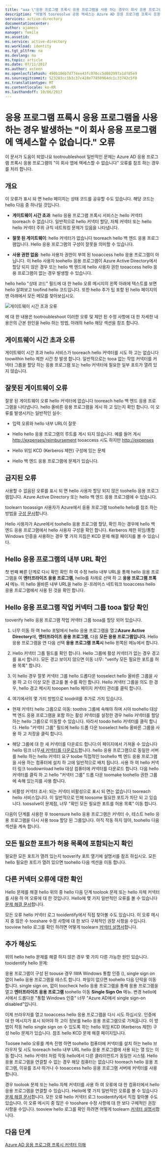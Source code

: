 ```yaml
---
title: "aaa \"응용 프로그램 프록시 응용 프로그램을 사용 하는 경우이 회사 응용 프로그램 오류에 액세스할 수 없습니다 | \"Microsoft Docs"
description: "어떻게 tooresolve 공용 액세스는 Azure AD 응용 프로그램 프록시 응용 프로그램과 함께 발급 합니다."
services: active-directory
documentationcenter: 
author: ajamess
manager: femila
ms.assetid: 
ms.service: active-directory
ms.workload: identity
ms.tgt_pltfrm: na
ms.devlang: na
ms.topic: article
ms.date: 07/11/2017
ms.author: asteen
ms.openlocfilehash: 490b106b7d774ee43fc076cc5d082997a1df85e9
ms.sourcegitcommit: 523283cc1b3c37c428e77850964dc1c33742c5f0
ms.translationtype: MT
ms.contentlocale: ko-KR
ms.lasthandoff: 10/06/2017
---
```

# <a name="cant-access-this-corporate-application-error-when-using-an-application-proxy-application"></a>응용 프로그램 프록시 응용 프로그램을 사용하는 경우 발생하는 "이 회사 응용 프로그램에 액세스할 수 없습니다." 오류

이 문서가 도움이 되었나요 tootroubleshoot 일반적인 문제는 Azure AD 응용 프로그램 프록시 응용 프로그램의 "이 회사 앱에 액세스할 수 없습니다" 오류를 참조 하는 경우를 처리 합니다.

## <a name="overview"></a>개요
이 오류가 표시 되 면 hello 페이지는 상태 코드를 공유할 수도 있습니다. 해당 코드는 hello 다음 중 하나일 것입니다.

-   **게이트웨이 시간 초과**: hello 응용 프로그램 프록시 서비스는 hello 커넥터 tooreach 수 없습니다. 일반적으로 hello 커넥터 할당, 자체 커넥터 또는 hello hello 커넥터 주위 규칙 네트워킹 문제가 있음을 나타냅니다.

-   **잘못 된 게이트웨이**: hello 커넥터가 없습니다 tooreach hello 백 엔드 응용 프로그램입니다. Hello 응용 프로그램의 구성이 잘못을 의미할 수 있습니다.

-   **사용 권한 없음**: hello 사용자 권한이 부여 된 tooaccess hello 응용 프로그램이 아닙니다. 이 hello 사용자 toohello 응용 프로그램이 Azure Active Directory에서 할당 되지 않은 경우 또는 hello 백 엔드에 hello 사용자 권한 tooaccess hello 응용 프로그램이 없는 경우 발생할 수 있습니다.

hello hello "상태 코드" 필드에 대 한 hello 오류 메시지의 왼쪽 아래에 텍스트를 보면 hello 살펴보고 toofind hello 코드입니다. 또한 hello 추가 팁 포함 된 hello 페이지의 맨 아래에서 모든 메모를 찾아보십시오.

   ![게이트웨이 시간 초과 오류](./media/application-proxy/connection-problem.png)

에 대 한 내용은 tootroubleshoot 이러한 오류 및 제안 된 수정 사항에 대 한 자세한 내용은의 근본 원인을 hello 하는 방법, 아래의 hello 해당 섹션을 참조 합니다.

## <a name="gateway-timeout-errors"></a>게이트웨이 시간 초과 오류

게이트웨이 시간 초과 hello 서비스가 tooreach hello 커넥터를 시도 하 고는 없습니다 toowithin hello 제한 시간 창 발생 합니다. 일반적으로는 tooa 없는 작업 커넥터를 커넥터 그룹을 할당 하는 응용 프로그램 또는 hello 커넥터에 필요한 일부 포트가 열려 있지 않습니다.


## <a name="bad-gateway-errors"></a>잘못된 게이트웨이 오류

잘못 된 게이트웨이 오류 hello 커넥터에 없습니다 tooreach hello 백 엔드 응용 프로그램을 나타냅니다. hello 올바른 응용 프로그램을 게시 하 고 있는지 확인 합니다. 이 오류를 발생시키는 일반적인 실수:

-   입력 오류와 hello 내부 URL이 잘못

-   Hello hello 응용 프로그램의 루트를 게시 되지 않습니다. 예를 들어 게시 <http://expenses/reimbursement> tooaccess 시도 하지만 <http://expenses>

-   Hello 위임 KCD (Kerberos 제한) 구성에 있는 문제

-   Hello 백 엔드 응용 프로그램에 문제가 있습니다.

## <a name="forbidden-errors"></a>금지된 오류

사용할 수 없음된 오류를 표시 되 면 hello 사용자 할당 되지 않은 toohello 응용 프로그램입니다. Azure Active Directory 또는 hello 백 엔드 응용 프로그램에 수 있습니다.

toolearn tooassign 사용자가 Azure에서 응용 프로그램 toohello hello를 참조 하는 방법을 [구성 문서](https://docs.microsoft.com/azure/active-directory/application-proxy-publish-azure-portal#add-a-test-user)합니다.

Hello 사용자가 Azure에서 toohello 응용 프로그램 할당, 확인 하는 경우에 hello 백 엔드 응용 프로그램에서 hello 사용자 구성을 확인 합니다. Kerberos 제한 위임/통합 Windows 인증을 사용하는 경우 몇 가지 지침은 KCD 문제 해결 페이지를 볼 수 있습니다.

## <a name="check-hello-applications-internal-url"></a>Hello 응용 프로그램의 내부 URL 확인

첫 번째 빠른 단계로 다시 확인 확인 하 여 수정 hello 내부 URL을 통해 hello 응용 프로그램을 여 **엔터프라이즈 응용 프로그램**, hello를 차례로 선택 하 고 **응용 프로그램 프록시** 메뉴. 이 hello 올바른 내부 URL을 hello 온-프레미스 네트워크 tooaccess hello 응용 프로그램에서 사용 된 것을 확인 합니다.

## <a name="check-hello-application-is-assigned-tooa-working-connector-group"></a>Hello 응용 프로그램 작업 커넥터 그룹 tooa 할당 확인

tooverify hello 응용 프로그램 작업 커넥터 그룹 tooa를 할당 되어 있습니다.

1.  너무 이동 하 여 hello 포털에서 hello 응용 프로그램을 열고**Azure Active Directory**에, **엔터프라이즈 응용 프로그램**, 다음 **모든 응용 프로그램입니다.** Hello 응용 프로그램을 연 다음 선택 **응용 프로그램 프록시** hello 왼쪽된 메뉴에서 합니다.

2.  Hello 커넥터 그룹 필드를 확인 합니다. Hello 그룹에 활성 커넥터가 없는 경우 경고를 표시 합니다. 모든 경고 보이지 않으면 이동 너무: "verify 모든 필요한 포트를 허용 목록" 합니다.

3.  이 hello 경우 잘못 커넥터 그룹 hello 드롭다운 tooselect hello 올바른 그룹을 사용 하 고 더 이상 모든 경고를 볼 수를 확인 합니다. Hello 커넥터 그룹을 의도 한 경우, hello 경고 메시지 tooopen hello 페이지 커넥터 관리를 클릭 합니다.

4.  여기에서의 몇 가지 방법으로 toodrill를 추가로 가지 있습니다.

  * 현재 커넥터 hello 그룹으로 이동: toothis 그룹에 속해야 하며 시야 toohello 대상 백 엔드 응용 프로그램을 포함 하는 활성 커넥터를 설정한 경우 hello 커넥터를 할당 하는 hello 그룹으로 이동할 수 있습니다. 따라서 toodo hello 커넥터를 클릭 합니다. Hello "커넥터 그룹" 필드에 hello 드롭 다운 tooselect hello 올바른 그룹을 사용 하 고 저장을 클릭 합니다.

  * 해당 그룹에 대 한 새 커넥터를 다운로드 합니다:이 페이지에서 가져올 수 있습니다 hello 링크 너무[새 커넥터를 다운로드](https://download.msappproxy.net/Subscription/d3c8b69d-6bf7-42be-a529-3fe9c2e70c90/Connector/Download)합니다. hello 응용 프로그램으로 동일한 서버를 hello 하는 hello 커넥터 요구 toobe 직접적인 toohello 백 엔드 응용 프로그램을 사용 하는 컴퓨터에 설치 하 고에 일반적으로 배치 됩니다. 사용 하 여 hello 커넥터 링크 toodownload hello 대상 컴퓨터에 커넥터를 다운로드 합니다. 다음 hello 커넥터를 클릭 하 고 hello "커넥터 그룹" 드롭 다운 toomake toohello 권한 그룹에 속해 있는지를 사용 합니다.

  * 비활성 커넥터 조사: 되는 커넥터 비활성으로 표시 되 면는 없습니다 tooreach hello 서비스입니다. 이 일반적으로 인해 toosome 필요한 포트가 차단 되 고 있습니다. toosolve이 문제점, 너무 "확인 모든 필요한 포트를 허용 목록" 이동 합니다.

다음이 단계를 사용한 후 tooensure hello 응용 프로그램은 커넥터 수, 테스트 hello 응용 프로그램을 다시 사용 tooa 할당 된 그룹입니다. 아직 작동 하지 않아, toohello 다음 섹션을 계속 합니다.

## <a name="check-all-required-ports-are-whitelisted"></a>모든 필요한 포트가 허용 목록에 포함되는지 확인

필요한 모든 포트가 열려 있는지 tooverify 포트 열기에 설명서를 참조 하십시오. 모든 hello 필요한 포트가 열려 있으면 toohello 다음 섹션을 이동 합니다.

## <a name="check-for-other-connector-errors"></a>다른 커넥터 오류에 대한 확인

Hello 문제를 해결 hello 위의 중 hello 다음 단계 toolook 문제 또는 hello 자체 커넥터를 사용 하 여 오류에 대 한 것입니다. Hello에 몇 가지 일반적인 오류를 볼 수 있습니다 [문제 해결 문서](https://docs.microsoft.com/azure/active-directory/active-directory-application-proxy-troubleshoot#connector-errors)합니다. 

모든 오류 hello 커넥터 로그 tooidentify에서 직접 찾아볼 수도 있습니다. 이 오류 메시지 중 많은 수 tooshare 수정 사항에 대 한 보다 구체적인 권장 사항을 수입니다. tooview hello 로그를 확인 하려면 어떻게 toolearn [커넥터 설명서](https://docs.microsoft.com/azure/active-directory/application-proxy-understand-connectors#under-the-hood)합니다.

## <a name="additional-resolutions"></a>추가 해상도

위의 hello hello 문제를 해결 하지 않은 경우 몇 가지 다른 가능한 원인 있습니다. tooidentify hello 문제:

응용 프로그램이 구성 된 toouse 경우 IWA Windows 통합 인증 (), single sign on 없이 hello 응용 프로그램을 테스트 합니다. 파일이 없으면 toohello 다음 단락을 이동 합니다. single sign on, 없이 toocheck hello 응용 프로그램을 통해 응용 프로그램을 열고 **엔터프라이즈 응용 프로그램** toohello 이동 **Single Sign On** 메뉴. 변경 hello에서에서 드롭다운 "통합 Windows 인증" 너무 "Azure AD에서 single sign-on disabled"입니다. 

이제 브라우저를 열고 tooaccess hello 응용 프로그램을 다시 시도 하십시오. 인증에 대 한 메시지가 표시 되어야 하 고이 정보를 hello 응용 프로그램으로 가져옵니다. 이 방법이 작동 hello single sign on 수 있도록 하는 hello 위임 KCD (Kerberos 제한) 구성 hello 문제가 있습니다. 참조 hello KCD 문제 해결 페이지입니다.

Toosee hello 오류를 계속 진행 하면 toohello 컴퓨터에 커넥터를 설치 하는 hello 브라우저 및 시도 tooreach hello 내부 URL hello 응용 프로그램에 사용 되는 열 있는 이동 합니다. hello 커넥터 처럼 작동 hello에서 다른 클라이언트가 동일한 시스템. Hello 응용 프로그램을 연결할 수 없는 경우 해당 컴퓨터는 없습니다 tooreach hello 응용 프로그램, 이유를 조사 하거나 수 tooaccess hello 응용 프로그램 서버에 커넥터를 사용 합니다.

경우 toolook 문제 또는 hello 자체 커넥터를 사용 하 여 오류에 대 한 컴퓨터에서 hello 응용 프로그램을 연결할 수 있습니다. Hello에 몇 가지 일반적인 오류를 볼 수 있습니다 [문제 해결 문서](https://docs.microsoft.com/azure/active-directory/active-directory-application-proxy-troubleshoot#connector-errors)합니다. 모든 오류 hello 커넥터 로그 tooidentify에서 직접 찾아볼 수도 있습니다. 이 오류 메시지 중 많은 수 tooshare 수정 사항에 대 한 보다 구체적인 권장 사항을 수입니다. tooview hello 로그를 확인 하려면 어떻게 toolearn [커넥터 설명서](https://docs.microsoft.com/azure/active-directory/application-proxy-understand-connectors#under-the-hood)합니다.

## <a name="next-steps"></a>다음 단계
[Azure AD 응용 프로그램 프록시 커넥터 이해](application-proxy-understand-connectors.md)
